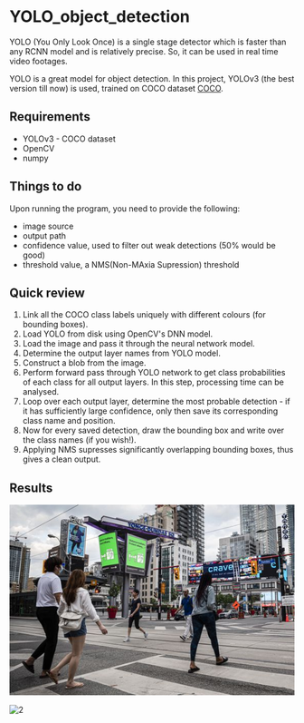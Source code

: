 # YOLO_object_detection

YOLO (You Only Look Once) is a single stage detector which is faster than any RCNN model and is relatively precise. So, it can be used in real time video footages.


YOLO is a great model for object detection. In this project, YOLOv3 (the best version till now) is used, trained on COCO dataset [COCO](src/images.txt).


## Requirements

- YOLOv3 - COCO dataset
- OpenCV
- numpy


## Things to do

Upon running the program, you need to provide the following:

- image source
- output path
- confidence value, used to filter out weak detections (50% would be good)
- threshold value, a NMS(Non-MAxia Supression) threshold

## Quick review

1. Link all the COCO class labels uniquely with different colours (for bounding boxes).
2. Load YOLO from disk using OpenCV's DNN model.
3. Load the image and pass it through the neural network model.
4. Determine the output layer names from YOLO model.
5. Construct a blob from the image.
6. Perform forward pass through YOLO network to get class probabilities of each class for all output layers. In this step, processing time can be analysed.
7. Loop over each output layer, determine the most probable detection - if it has sufficiently large confidence, only then save its corresponding class name and position.
8. Now for every saved detection, draw the bounding box and write over the class names (if you wish!).
9. Applying NMS supresses significantly overlapping bounding boxes, thus gives a clean output.

## Results

![1](images/IMG3.jpg)


![2](videos/output2.gif)